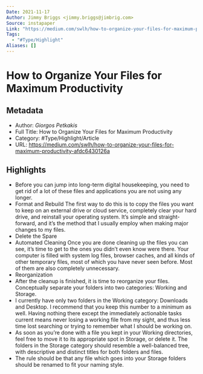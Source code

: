 ```yaml
---
Date: 2021-11-17
Author: Jimmy Briggs <jimmy.briggs@jimbrig.com>
Source: instapaper
Link: "https://medium.com/swlh/how-to-organize-your-files-for-maximum-productivity-afdc6430126a"
Tags:
  - "#Type/Highlight"
Aliases: []
---
```


# How to Organize Your Files for Maximum Productivity

## Metadata

* Author: *Giorgos Petkakis*
* Full Title: How to Organize Your Files for Maximum Productivity
* Category: #Type/Highlight/Article
* URL: https://medium.com/swlh/how-to-organize-your-files-for-maximum-productivity-afdc6430126a

## Highlights

* Before you can jump into long-term digital housekeeping, you need to get rid of a lot of these files and applications you are not using any longer.
* Format and Rebuild
  The first way to do this is to copy the files you want to keep on an external drive or cloud service, completely clear your hard drive, and reinstall your operating system. It’s simple and straight-forward, and it’s the method that I usually employ when making major changes to my files.
* Delete the Spare
* Automated Cleaning
  Once you are done cleaning up the files you can see, it’s time to get to the ones you didn’t even know were there. Your computer is filled with system log files, browser caches, and all kinds of other temporary files, most of which you have never seen before. Most of them are also completely unnecessary.
* Reorganization
* After the cleanup is finished, it is time to reorganize your files.
  Conceptually separate your folders into two categories: Working and Storage.
* I currently have only two folders in the Working category: Downloads and Desktop. I recommend that you keep this number to a minimum as well. Having nothing there except the immediately actionable tasks current means never losing a working file from my sight, and thus less time lost searching or trying to remember what I should be working on.
* As soon as you’re done with a file you kept in your Working directories, feel free to move it to its appropriate spot in Storage, or delete it. The folders in the Storage category should resemble a well-balanced tree, with descriptive and distinct titles for both folders and files.
* The rule should be that any file which goes into your Storage folders should be renamed to fit your naming style.

